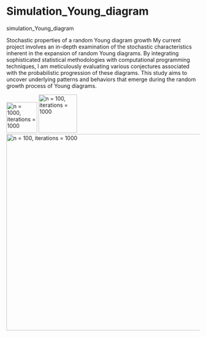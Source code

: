 # Simulation_Young_diagram
simulation_Young_diagram


Stochastic properties of a random Young diagram growth
My current project involves an in-depth examination of the stochastic characteristics inherent in the expansion of random Young diagrams. By integrating sophisticated statistical methodologies with computational programming techniques, I am meticulously evaluating various conjectures associated with the probabilistic progression of these diagrams. This study aims to uncover underlying patterns and behaviors that emerge during the random growth process of Young diagrams.

<img width="80" alt="n = 1000, iterations = 1000" src="https://github.com/Saint-Yuqi/Simulation_Young_diagram/assets/65489760/80b23eb4-2f7e-4a77-bbe8-d6ba854859bb">
<img width="100" alt="n = 100, iterations = 1000" src="https://github.com/Saint-Yuqi/Simulation_Young_diagram/assets/65489760/65873ad8-4747-4b28-8d02-cd861075239b">

<img width="512" alt="n = 100, iterations = 1000" src="https://github.com/Saint-Yuqi/Simulation_Young_diagram/assets/65489760/67740fe8-8c29-4ba3-8b49-fe3ae4adb63e">
